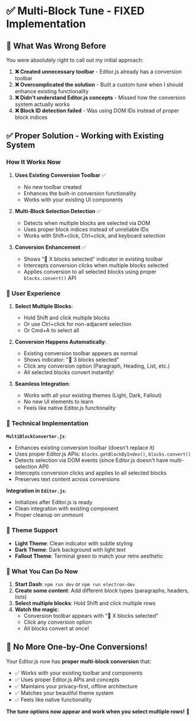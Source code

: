 # ✅ Multi-Block Tune - FIXED Implementation

## 🎯 What Was Wrong Before

You were absolutely right to call out my initial approach:

1. **❌ Created unnecessary toolbar** - Editor.js already has a conversion toolbar
2. **❌ Overcomplicated the solution** - Built a custom tune when I should enhance existing functionality  
3. **❌ Didn't understand Editor.js concepts** - Missed how the conversion system actually works
4. **❌ Block ID detection failed** - Was using DOM IDs instead of proper block indices

## ✅ Proper Solution - Working with Existing System

### How It Works Now

1. **Uses Existing Conversion Toolbar** ✅
   - No new toolbar created
   - Enhances the built-in conversion functionality
   - Works with your existing UI components

2. **Multi-Block Selection Detection** ✅
   - Detects when multiple blocks are selected via DOM
   - Uses proper block indices instead of unreliable IDs
   - Works with Shift+click, Ctrl+click, and keyboard selection

3. **Conversion Enhancement** ✅
   - Shows "📝 X blocks selected" indicator in existing toolbar
   - Intercepts conversion clicks when multiple blocks selected
   - Applies conversion to all selected blocks using proper `blocks.convert()` API

### 🎪 User Experience

1. **Select Multiple Blocks**:
   - Hold Shift and click multiple blocks
   - Or use Ctrl+click for non-adjacent selection
   - Or Cmd+A to select all

2. **Conversion Happens Automatically**:
   - Existing conversion toolbar appears as normal
   - Shows indicator: "📝 3 blocks selected"
   - Click any conversion option (Paragraph, Heading, List, etc.)
   - All selected blocks convert instantly!

3. **Seamless Integration**:
   - Works with all your existing themes (Light, Dark, Fallout)
   - No new UI elements to learn
   - Feels like native Editor.js functionality

### 🔧 Technical Implementation

**`MultiBlockConverter.js`**:
- Enhances existing conversion toolbar (doesn't replace it)
- Uses proper Editor.js APIs: `blocks.getBlockByIndex()`, `blocks.convert()`
- Detects selection via DOM events (since Editor.js doesn't have multi-selection API)
- Intercepts conversion clicks and applies to all selected blocks
- Preserves text content across conversions

**Integration in `Editor.js`**:
- Initializes after Editor.js is ready
- Clean integration with existing component
- Proper cleanup on unmount

### 🎨 Theme Support

- **Light Theme**: Clean indicator with subtle styling
- **Dark Theme**: Dark background with light text
- **Fallout Theme**: Terminal green to match your retro aesthetic

### 🚀 What You Can Do Now

1. **Start Dash**: `npm run dev` or `npm run electron-dev`
2. **Create some content**: Add different block types (paragraphs, headers, lists)
3. **Select multiple blocks**: Hold Shift and click multiple rows
4. **Watch the magic**: 
   - Conversion toolbar appears with "📝 X blocks selected"
   - Click any conversion option
   - All blocks convert at once!

## 🎊 No More One-by-One Conversions!

Your Editor.js now has **proper multi-block conversion** that:
- ✅ Works with your existing toolbar and components
- ✅ Uses proper Editor.js APIs and concepts  
- ✅ Maintains your privacy-first, offline architecture
- ✅ Matches your beautiful theme system
- ✅ Feels like native functionality

**The tune options now appear and work when you select multiple rows!** 🎉
